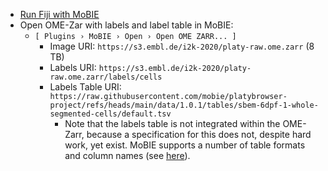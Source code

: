 - [Run Fiji with MoBIE](https://github.com/mobie/mobie-viewer-fiji#install)
- Open OME-Zar with labels and label table in MoBIE:
  - `[ Plugins › MoBIE › Open › Open OME ZARR... ]`
    - Image URI: `https://s3.embl.de/i2k-2020/platy-raw.ome.zarr` (8 TB)
    - Labels URI: `https://s3.embl.de/i2k-2020/platy-raw.ome.zarr/labels/cells` 
    - Labels Table URI: `https://raw.githubusercontent.com/mobie/platybrowser-project/refs/heads/main/data/1.0.1/tables/sbem-6dpf-1-whole-segmented-cells/default.tsv`
      - Note that the labels table is not integrated within the OME-Zarr, because a specification for this does not, despite hard work, yet exist. MoBIE supports a number of table formats and column names (see [here](https://github.com/mobie/mobie-viewer-fiji/tree/main/src/main/java/org/embl/mobie/lib/table/columns)).